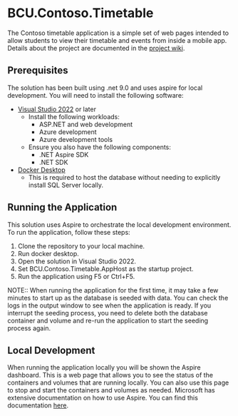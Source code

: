 # BCU.Contoso.Timetable
The Contoso timetable application is a simple set of web pages intended to allow students to view their timetable and events from inside a mobile app.
Details about the project are documented in the [project wiki](https://dev.azure.com/BCUVSTS/Tester%20Assessment/_wiki/wikis/Tester-Assessment.wiki/8/Tester-Technical-Assessment).

## Prerequisites
The solution has been built using .net 9.0 and uses aspire for local development. You will need to install the following software:
- [Visual Studio 2022](https://visualstudio.microsoft.com/vs/community/) or later
  - Install the following workloads:
    - ASP.NET and web development
    - Azure development
    - Azure development tools
  - Ensure you also have the following components:
    - .NET Aspire SDK
    - .NET SDK
- [Docker Desktop](https://www.docker.com/products/docker-desktop)
  - This is required to host the database without needing to explicitly install SQL Server locally.

## Running the Application
This solution uses Aspire to orchestrate the local development environment. To run the application, follow these steps:
1. Clone the repository to your local machine.
1. Run docker desktop.
1. Open the solution in Visual Studio 2022.
1. Set BCU.Contoso.Timetable.AppHost as the startup project.
1. Run the application using F5 or Ctrl+F5.

NOTE:: When running the application for the first time, it may take a few minutes to start up as the database is seeded with data. You can check the logs in the output window to see when the application is ready.
If you interrupt the seeding process, you need to delete both the database container and volume and re-run the application to start the seeding process again.

## Local Development
When running the application locally you will be shown the Aspire dashboard. This is a web page that allows you to see the status of the containers and volumes that are running locally. You can also use this page to stop and start the containers and volumes as needed.
Microsoft has extensive documentation on how to use Aspire. You can find this documentation [here](https://learn.microsoft.com/en-us/dotnet/aspire/fundamentals/dashboard/explore#resources-page).
